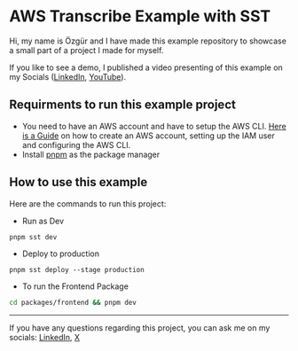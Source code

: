 # AWS Transcribe Example with SST

Hi, my name is Özgür and I have made this example repository to showcase a small part of a project I made for myself.

If you like to see a demo, I published a video presenting of this example on my Socials ([LinkedIn](https://linkedin.com), [YouTube](https://youtube.com/)).

## Requirments to run this example project

- You need to have an AWS account and have to setup the AWS CLI. [Here is a Guide](https://sst.dev/chapters/create-an-aws-account.html) on how to create an AWS account, setting up the IAM user and configuring the AWS CLI.
- Install [pnpm](https://) as the package manager

## How to use this example

Here are the commands to run this project:

- Run as Dev

```bash
pnpm sst dev
```

- Deploy to production

```
pnpm sst deploy --stage production
```

- To run the Frontend Package

```bash
cd packages/frontend && pnpm dev
```

---

If you have any questions regarding this project, you can ask me on my socials: [LinkedIn](https://www.linkedin.com/in/oezguer-isbert), [X](https://twitter.com/oezguerisbert)
